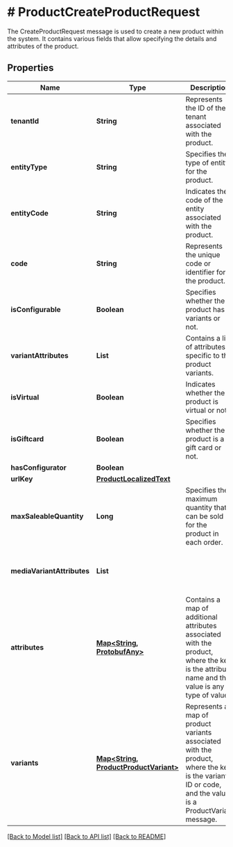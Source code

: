 # # ProductCreateProductRequest
The CreateProductRequest message is used to create a new product within the system. It contains various fields that allow specifying the details and attributes of the product.

## Properties 


Name | Type | Description | Notes
------------ | ------------- | ------------- | -------------
**tenantId**| **String** | Represents the ID of the tenant associated with the product.  | [optional]
**entityType**| **String** | Specifies the type of entity for the product.  | [optional]
**entityCode**| **String** | Indicates the code of the entity associated with the product.  | [optional]
**code**| **String** | Represents the unique code or identifier for the product.  | [optional]
**isConfigurable**| **Boolean** | Specifies whether the product has variants or not.  | [optional]
**variantAttributes**| **List<String>** | Contains a list of attributes specific to the product variants.  | [optional] [default to new ArrayList<>()]
**isVirtual**| **Boolean** | Indicates whether the product is virtual or not.  | [optional]
**isGiftcard**| **Boolean** | Specifies whether the product is a gift card or not.  | [optional]
**hasConfigurator**| **Boolean** |   | [optional]
**urlKey**| [**ProductLocalizedText**](ProductLocalizedText.md) |   | [optional]
**maxSaleableQuantity**| **Long** | Specifies the maximum quantity that can be sold for the product in each order.  | [optional]
**mediaVariantAttributes**| **List<String>** |   | [optional] [default to new ArrayList<>()]
**attributes**| [**Map<String, ProtobufAny>**](ProtobufAny.md) | Contains a map of additional attributes associated with the product, where the key is the attribute name and the value is any type of value.  | [optional] [default to new HashMap<>()]
**variants**| [**Map<String, ProductProductVariant>**](ProductProductVariant.md) | Represents a map of product variants associated with the product, where the key is the variant ID or code, and the value is a ProductVariant message.  | [optional] [default to new HashMap<>()]


[[Back to Model list]](../../README.md#models) [[Back to API list]](../../README.md#endpoints) [[Back to README]](../../README.md)

